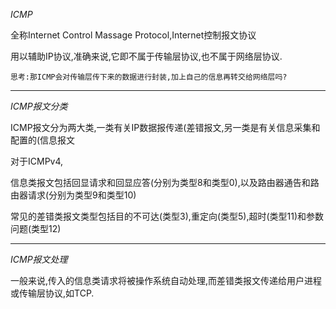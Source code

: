 *ICMP*

全称Internet Control Massage Protocol,Internet控制报文协议

用以辅助IP协议,准确来说,它即不属于传输层协议,也不属于网络层协议.

    思考:那ICMP会对传输层传下来的数据进行封装,加上自己的信息再转交给网络层吗?

---

*ICMP报文分类*

ICMP报文分为两大类,一类有关IP数据报传递(差错报文,另一类是有关信息采集和配置的(信息报文

对于ICMPv4,

信息类报文包括回显请求和回显应答(分别为类型8和类型0),以及路由器通告和路由器请求(分别为类型9和类型10)

常见的差错类报文类型包括目的不可达(类型3),重定向(类型5),超时(类型11)和参数问题(类型12)

---

*ICMP报文处理*

一般来说,传入的信息类请求将被操作系统自动处理,而差错类报文传递给用户进程或传输层协议,如TCP.

